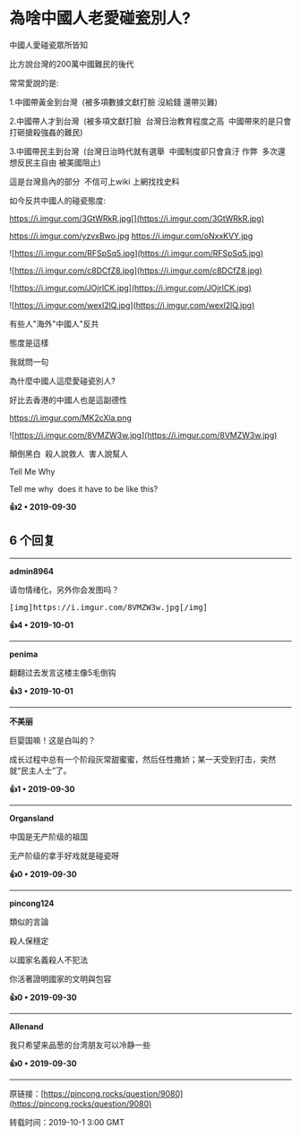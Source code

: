 # 為啥中國人老愛碰瓷別人? 

中國人愛碰瓷眾所皆知

比方說台灣的200萬中國難民的後代

常常愛說的是:

1.中國帶黃金到台灣  (被多項數據文獻打臉 沒給錢 還帶災難)

2.中國帶人才到台灣  (被多項文獻打臉  台灣日治教育程度之高  中國帶來的是只會打砸搶殺強姦的難民)

3.中國帶民主到台灣  (台灣日治時代就有選舉  中國制度卻只會貪汙 作弊  多次還想反民主自由 被美國阻止)

這是台灣島內的部分  不信可上wiki 上網找找史料

如今反共中國人的碰瓷態度:

https://i.imgur.com/3GtWRkR.jpg[](https://i.imgur.com/3GtWRkR.jpg)

https://i.imgur.com/yzvxBwo.jpg https://i.imgur.com/oNxxKVY.jpg

![https://i.imgur.com/RFSpSq5.jpg](https://i.imgur.com/RFSpSq5.jpg)

![https://i.imgur.com/c8DCfZ8.jpg](https://i.imgur.com/c8DCfZ8.jpg)

![https://i.imgur.com/JOjrlCK.jpg](https://i.imgur.com/JOjrlCK.jpg)

![https://i.imgur.com/wexI2lQ.jpg](https://i.imgur.com/wexI2lQ.jpg)

有些人&quot;海外&quot;中國人&quot;反共

態度是這樣

我就問一句

為什麼中國人這麼愛碰瓷別人?

好比去香港的中國人也是這副德性

https://i.imgur.com/MK2cXla.png

![https://i.imgur.com/8VMZW3w.jpg](https://i.imgur.com/8VMZW3w.jpg)

顛倒黑白  殺人說救人  害人說幫人

Tell Me Why

Tell me why  does it have to be like this? 

**👍2 • 2019-09-30**

## 6 个回复

---
**admin8964**

请勿情绪化，另外你会发图吗？

<pre><span>[</span>img]https://i.imgur.com/8VMZW3w.jpg<span>[</span>/img]</pre> 

**👍4 • 2019-10-01**

---
**penima**

翻翻过去发言这楼主像5毛倒钩 

**👍3 • 2019-10-01**

---
**不美丽**

巨婴国嘛！这是白叫的？

成长过程中总有一个阶段灰常甜蜜蜜，然后任性撒娇；某一天受到打击，突然就“民主人士”了。 

**👍1 • 2019-09-30**

---
**Organsland**

中国是无产阶级的祖国

无产阶级的拿手好戏就是碰瓷呀 

**👍0 • 2019-09-30**

---
**pincong124**

類似的言論

殺人保穩定

以國家名義殺人不犯法

你活著證明國家的文明與包容 

**👍0 • 2019-09-30**

---
**Allenand**

我只希望来品葱的台湾朋友可以冷静一些 

**👍0 • 2019-09-30**

---
原链接：[https://pincong.rocks/question/9080](https://pincong.rocks/question/9080)

转载时间：2019-10-1 3:00 GMT